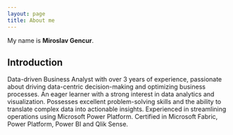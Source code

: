 ```yaml
---
layout: page
title: About me
---
```

My name is **Miroslav Gencur**.

## Introduction
Data-driven Business Analyst with over 3 years of experience, passionate about driving data-centric decision-making and optimizing business processes. An eager learner with a strong interest in data analytics and visualization. Possesses excellent problem-solving skills and the ability to translate complex data into actionable insights. Experienced in streamlining operations using Microsoft Power Platform. Certified in Microsoft Fabric, Power Platform, Power BI and Qlik Sense.
